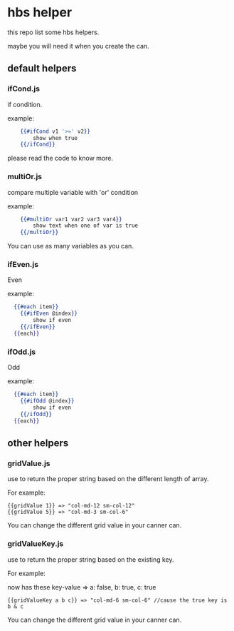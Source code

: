 # hbs helper

this repo list some hbs helpers.

maybe you will need it when you create the can.

## default helpers

### ifCond.js

if condition.

example:

```hbs
    {{#ifCond v1 '>=' v2}}
        show when true
    {{/ifCond}}
```

please read the code to know more.

### multiOr.js

compare multiple variable with 'or' condition

example:

```hbs
    {{#multiOr var1 var2 var3 var4}}
        show text when one of var is true
    {{/multiOr}}
```

You can use as many variables as you can.

### ifEven.js

Even

example:

```hbs
  {{#each item}}
    {{#ifEven @index}}
        show if even
    {{/ifEven}}
  {{each}}
```

### ifOdd.js

Odd

example:

```hbs
  {{#each item}}
    {{#ifOdd @index}}
        show if even
    {{/ifOdd}}
  {{each}}
```

## other helpers

### gridValue.js

use to return the proper string based on the different length of array.

For example:

    {{gridValue 1}} => "col-md-12 sm-col-12"
    {{gridValue 5}} => "col-md-3 sm-col-6"

You can change the different grid value in your canner can.

### gridValueKey.js

use to return the proper string based on the existing key.

For example:

now has these key-value => a: false, b: true, c: true

    {{gridValueKey a b c}} => "col-md-6 sm-col-6" //cause the true key is b & c

You can change the different grid value in your canner can.
